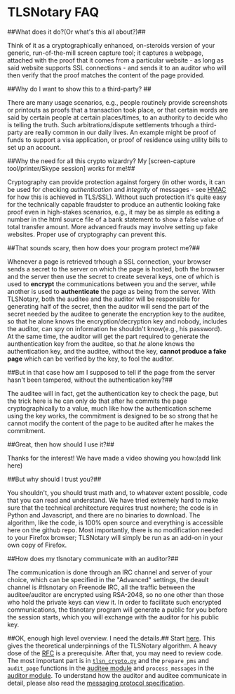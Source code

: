 TLSNotary FAQ
=============

##What does it do?(Or what's this all about?)##

Think of it as a cryptographically enhanced, on-steroids version of your generic, run-of-the-mill screen capture tool; it captures a webpage, attached with the proof that it comes from a particular website - as long as said website supports SSL connections - and sends it to an auditor who will then verify that the proof matches the content of the page provided.


##Why do I want to show this to a third-party? ##

There are many usage scenarios, e.g., people routinely provide screenshots or printouts as proofs that a transaction took place, or that certain words are said by certain people at certain places/times, to an authority to decide who is telling the truth. Such arbitrations/dispute settlements trhough a third-party are really common in our daily lives. An example might be proof of funds to support a visa application, or proof of residence using utility bills to set up an account.


##Why the need for all this crypto wizardry? My [screen-capture tool/printer/Skype session] works for me!##

Cryptography can provide protection against forgery (in other words, it can be used for checking *authentication* and *integrity* of messages - see [HMAC](https://en.wikipedia.org/wiki/Hash-based_message_authentication_code) for how this is achieved in TLS/SSL). Without such protection it's quite easy for the technically capable fraudster to produce an authentic looking fake proof even in high-stakes scenarios, e.g., it may be as simple as editing a number in the html source file of a bank statement to show a false value of total transfer amount. More advanced frauds may involve setting up fake websites. Proper use of cryptography can prevent this.

##That sounds scary, then how does your program protect me?##

Whenever a page is retrieved trhough a SSL connection, your browser sends a secret to the server on which the page is hosted, both the browser and the server then use the secret to create several keys, one of which is used to **encrypt** the communications between you and the server, while another is used to **authenticate** the page as being from the server. With TLSNotary, both the auditee and the auditor will be responsible for generating half of the secret, then the auditor will send the part of the secret needed by the auditee to generate the encryption key to the auditee, so that he alone knows the encryption/decryption key and nobody, includes the auditor, can spy on information he shouldn't know(e.g., his password). At the same time, the auditor will get the part required to generate the aunthentication key from the auditee, so that *he* alone knows the authentication key, and the auditee, without the key, **cannot produce a fake page** which can be verified by the key, to fool the auditor.

##But in that case how am I supposed to tell if the page from the server hasn't been tampered, without the authentication key?##

The auditee will in fact, get the authentication key to check the page, but the trick here is he can only do that after he commits the page cryptographically to a value, much like how the authentication scheme using the key works, the commitment is designed to be so strong that he cannot modify the content of the page to be audited after he makes the commitment.


##Great, then how should I use it?##

Thanks for the interest! We have made a video showing you how:(add link here) 


##But why should I trust you?##

You shouldn't, you should trust math and, to whatever extent possible, code that you can read and understand. We have tried extremely hard to make sure that the technical architecture requires trust nowhere; the code is in Python and Javascript, and there are no binaries to download. The algorithm, like the code, is 100% open source and everything is accessible here on the github repo. Most importantly, there is no modification needed to your Firefox browser; TLSNotary will simply be run as an add-on in your own copy of Firefox.

##How does my tlsnotary communicate with an auditor?##

The communication is done through an IRC channel and server of your choice, which can be specified in the "Advanced" settings, the deault channel is #tlsnotary on Freenode IRC, all the traffic between the auditee/auditor are encrypted using RSA-2048, so no one other than those who hold the private keys can view it. In order to facilitate such encrypted communications, the tlsnotary program will generate a public for you before the session starts, which you will exchange with the auditor for his public key.

##OK, enough high level overview. I need the details.##
Start [here](https://github.com/AdamISZ/tlsnotary/blob/no_patch/data/documentation/TLSNotary.pdf). This gives the theoretical underpinnings of the TLSNotary algorithm. A heavy dose of the [RFC](https://www.ietf.org/rfc/rfc2246.txt) is a prerequisite. After that, you may need to review code. The most important part is in [`tlsn_crypto.py`](https://github.com/AdamISZ/tlsnotary/blob/no_patch/data/shared/tlsn_crypto.py) and the `prepare_pms` and `audit_page` functions in the [auditee module](https://github.com/AdamISZ/tlsnotary/blob/no_patch/data/auditee/tlsnotary_auditee.py) and   `process_messages` in the [auditor module](https://github.com/AdamISZ/tlsnotary/blob/no_patch/data/auditor/tlsnotary_auditor.py). To understand how the auditor and auditee communicate in detail, please also read the [messaging protocol specification](https://github.com/AdamISZ/tlsnotary/blob/no_patch/data/documentation/TLSNotary_messaging.md).







